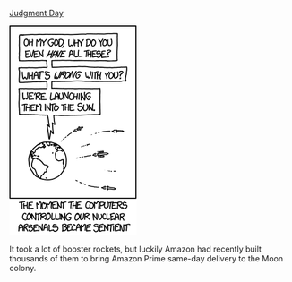 [Judgment Day](https://xkcd.com/1626)

![Judgment Day](./random_comic.png)

It took a lot of booster rockets, but luckily Amazon had recently built thousands of them to bring Amazon Prime same-day delivery to the Moon colony.

